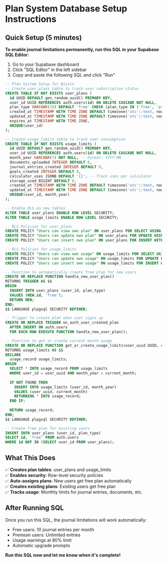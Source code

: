 # Plan System Database Setup Instructions

## Quick Setup (5 minutes)

**To enable journal limitations permanently, run this SQL in your Supabase SQL Editor:**

1. Go to your Supabase dashboard
2. Click "SQL Editor" in the left sidebar
3. Copy and paste the following SQL and click "Run"

```sql
-- Plan System Setup for Bizzin
-- Create user_plans table to track user subscription status
CREATE TABLE IF NOT EXISTS user_plans (
  id UUID DEFAULT gen_random_uuid() PRIMARY KEY,
  user_id UUID REFERENCES auth.users(id) ON DELETE CASCADE NOT NULL,
  plan_type VARCHAR(20) DEFAULT 'free' CHECK (plan_type IN ('free', 'premium')),
  created_at TIMESTAMP WITH TIME ZONE DEFAULT timezone('utc'::text, now()) NOT NULL,
  updated_at TIMESTAMP WITH TIME ZONE DEFAULT timezone('utc'::text, now()) NOT NULL,
  expires_at TIMESTAMP WITH TIME ZONE,
  UNIQUE(user_id)
);

-- Create usage_limits table to track user consumption
CREATE TABLE IF NOT EXISTS usage_limits (
  id UUID DEFAULT gen_random_uuid() PRIMARY KEY,
  user_id UUID REFERENCES auth.users(id) ON DELETE CASCADE NOT NULL,
  month_year VARCHAR(7) NOT NULL, -- Format: YYYY-MM
  documents_uploaded INTEGER DEFAULT 0,
  journal_entries_created INTEGER DEFAULT 0,
  goals_created INTEGER DEFAULT 0,
  calculator_uses JSONB DEFAULT '{}', -- Track uses per calculator
  storage_used BIGINT DEFAULT 0,
  created_at TIMESTAMP WITH TIME ZONE DEFAULT timezone('utc'::text, now()) NOT NULL,
  updated_at TIMESTAMP WITH TIME ZONE DEFAULT timezone('utc'::text, now()) NOT NULL,
  UNIQUE(user_id, month_year)
);

-- Enable RLS on new tables
ALTER TABLE user_plans ENABLE ROW LEVEL SECURITY;
ALTER TABLE usage_limits ENABLE ROW LEVEL SECURITY;

-- RLS Policies for user_plans
CREATE POLICY "Users can view own plan" ON user_plans FOR SELECT USING (auth.uid() = user_id);
CREATE POLICY "Users can update own plan" ON user_plans FOR UPDATE USING (auth.uid() = user_id);
CREATE POLICY "Users can insert own plan" ON user_plans FOR INSERT WITH CHECK (auth.uid() = user_id);

-- RLS Policies for usage_limits
CREATE POLICY "Users can view own usage" ON usage_limits FOR SELECT USING (auth.uid() = user_id);
CREATE POLICY "Users can update own usage" ON usage_limits FOR UPDATE USING (auth.uid() = user_id);
CREATE POLICY "Users can insert own usage" ON usage_limits FOR INSERT WITH CHECK (auth.uid() = user_id);

-- Function to automatically create free plan for new users
CREATE OR REPLACE FUNCTION handle_new_user_plan()
RETURNS TRIGGER AS $$
BEGIN
  INSERT INTO user_plans (user_id, plan_type)
  VALUES (NEW.id, 'free');
  RETURN NEW;
END;
$$ LANGUAGE plpgsql SECURITY DEFINER;

-- Trigger to create plan when user signs up
CREATE OR REPLACE TRIGGER on_auth_user_created_plan
  AFTER INSERT ON auth.users
  FOR EACH ROW EXECUTE FUNCTION handle_new_user_plan();

-- Function to get or create current month usage
CREATE OR REPLACE FUNCTION get_or_create_usage_limits(user_uuid UUID, current_month VARCHAR(7))
RETURNS usage_limits AS $$
DECLARE
  usage_record usage_limits;
BEGIN
  SELECT * INTO usage_record FROM usage_limits 
  WHERE user_id = user_uuid AND month_year = current_month;
  
  IF NOT FOUND THEN
    INSERT INTO usage_limits (user_id, month_year)
    VALUES (user_uuid, current_month)
    RETURNING * INTO usage_record;
  END IF;
  
  RETURN usage_record;
END;
$$ LANGUAGE plpgsql SECURITY DEFINER;

-- Create free plan for existing users
INSERT INTO user_plans (user_id, plan_type)
SELECT id, 'free' FROM auth.users
WHERE id NOT IN (SELECT user_id FROM user_plans);
```

## What This Does

✅ **Creates plan tables**: user_plans and usage_limits  
✅ **Enables security**: Row-level security policies  
✅ **Auto-assigns plans**: New users get free plan automatically  
✅ **Creates existing plans**: Existing users get free plan  
✅ **Tracks usage**: Monthly limits for journal entries, documents, etc.

## After Running SQL

Once you run this SQL, the journal limitations will work automatically:
- Free users: 10 journal entries per month
- Premium users: Unlimited entries
- Usage warnings at 80% limit
- Automatic upgrade prompts

**Run this SQL now and let me know when it's complete!**
